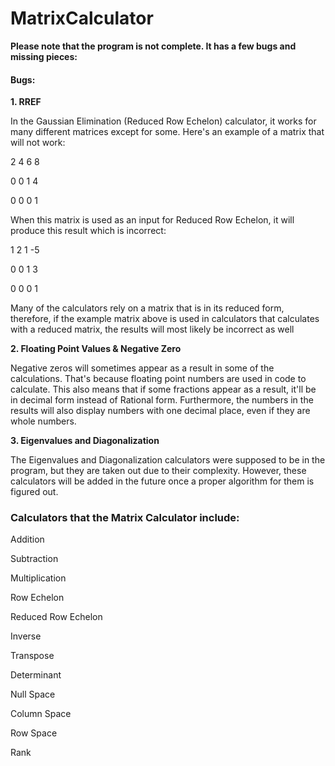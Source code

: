 # MatrixCalculator
<p><b>Please note that the program is not complete. It has a few bugs and missing pieces: </b></p>
<h4>Bugs: </h4>
<p><b>1. RREF</b></p> 
<p>In the Gaussian Elimination (Reduced Row Echelon) calculator, it works for many different matrices except for some. 
Here's an example of a matrix that will not work: </p>
<p>2 4 6 8</p>
<p>0 0 1 4</p>
<p>0 0 0 1</p>

<p>When this matrix is used as an input for Reduced Row Echelon, it will produce this result which is incorrect: </p>
<p>1 2 1 -5</p>
<p>0 0 1 3</p>
<p>0 0 0 1</p>

<p>Many of the calculators rely on a matrix that is in its reduced form, therefore, if the example matrix above is used in calculators 
that calculates with a reduced matrix, the results will most likely be incorrect as well</p>

<p><b>2. Floating Point Values & Negative Zero</b></p>
<p>Negative zeros will sometimes appear as a result in some of the calculations. That's because floating point numbers are used in code 
to calculate. This also means that if some fractions appear as a result, it'll be in decimal form instead of Rational form. Furthermore, 
the numbers in the results will also display numbers with one decimal place, even if they are whole numbers.</p>

<p><b>3. Eigenvalues and Diagonalization</b></p>
<p>The Eigenvalues and Diagonalization calculators were supposed to be in the program, but they are taken out due to their complexity. 
However, these calculators will be added in the future once a proper algorithm for them is figured out.</p>

<h3><b>Calculators that the Matrix Calculator include: </b></h3>
<p>Addition</p>
<p>Subtraction</p>
<p>Multiplication</p>
<p>Row Echelon</p>
<p>Reduced Row Echelon</p>
<p>Inverse</p>
<p>Transpose</p>
<p>Determinant</p>
<p>Null Space</p>
<p>Column Space</p>
<p>Row Space</p>
<p>Rank</p>
